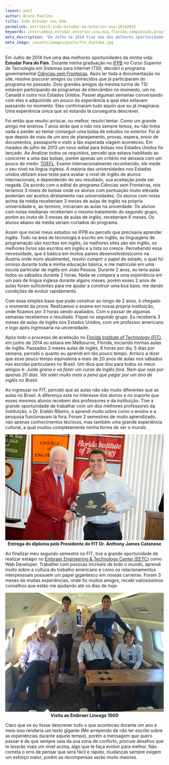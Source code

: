 ```yaml
---
layout: post
author: Bruno Paulino
title: Indo Estudar nos EUA
permalink: entries/5-indo-estudar-no-exterior-eua-20142015
keywords: intercambio,estudar,exterior,usa,eua,florida,computação,programação
meta_description: "Em Julho de 2014 tive uma das melhores oportunidades da minha vida: Estudar Fora do País."
meta_image: /assets/images/posts/fit_diploma.jpg
---
```


Em Julho de 2014 tive uma das melhores oportunidades da minha vida: **Estudar Fora do País**. Durante minha graduação no [IFPB](http://www.ifpb.edu.br/) no Curso Superior de Tecnologia em Sistemas para Internet (TSI), decobri o programa governamental [Ciências sem Fronteiras](http://www.cienciasemfronteiras.gov.br/). Após ler toda a documentação no site, resolve procurar amigos ou conhecidos que já participaram do programa no passado. Dois grandes amigos da mesma turma de TSI estavam participando de programas de intercâmbio no momento, um no Canadá e outro nos Estados Unidos. Passei algumas semanas conversando com eles e adquirindo um pouco da experiência a qual eles estavam passando no momento. Eles confirmaram tudo aquilo que eu já imaginava. Uma experiência única que só estando lá conseguiria descrever.

Foi então que resolvi arriscar, ou melhor, resolvi tentar. Como um grande amigo me ensinou 7 anos atrás que o *não* nós sempre temos, eu não tinha nada a perder ao tentar conseguir uma bolsa de estudos no exterior. Foi ai que depois de mais de um ano de planejamento, provas, espera, envio de documentos, passaporte e visto a tão esperada viagem aconteceu. Em meados de julho de 2013 um novo edital para bolsas nos Estados Unidos foi lançado. Ao Analizar todos os requisitos, percebi que estava habilitado ao concorrer a uma das bolsas, porém apenas um critério me deixava com um pouco de medo: [TOEFL](https://www.ets.org/toefl). Exame internacionalmente reconhecido, ele mede o seu nível na língua inglesa. A maioria das universidades nos Estados unidos utilizam esse teste para avaliar o nível de inglês de alunos internacionais, e dependendo do seu resultado, sua aceitação pode ser negada. De acordo com o edital do programa Ciências sem Fronteiras, nós teriamos 3 níveis de bolsas onde os alunos com pontuação muito elevada poderiam ser aceitos diretamente nas universidades. Os alunos com notas acima da média receberiam 3 meses de aulas de inglês na própria universidade e, ao termino, iniciariam as aulas na univerdade. Os alunos com notas medianas receberiam o mesmo tratamento do segundo grupo, porém ao invés de 3 meses de aulas de inglês, receberiam 6 meses. Os alunos abaixo da média seriam cortados do programa.

Assim que iniciei meus estudos no IFPB eu percebi que precisaria aprender inglês. Tudo na área de tecnologia é escrito em inglês, as linguagens de programação são escritas em inglês, os melhores sites são em inglês, os melhores livros são escritos em inglês e a lista so cresce. Percebendo essa necessidade, que é básica em muitos países desenvolvidos(como na Áustria onde moro atualmente), resolvi cumprir o papel do estado, o qual foi omisso durante toda a minha educação básica, e me matriculei em uma escola particular de inglês em João Pessoa. Durante 2 anos, eu teria aulas todos os sábados durante 2 horas. Nada se compara a uma experiência em um país de lingua inglesa durante alguns meses, porém esses 2 anos de aulas foram suficientes para me ajudar a construir uma boa base, me dando condições de evoluir rapidamente.

Com essa simples base que pude construir ao longo de 2 anos, é chegado o momento da prova. Realizamos o exame em nossa própria instituição, onde ficamos por 3 horas sendo avaliados. Com o passar de algumas semanas recebemos o resultado. Fiquei no segundo grupo. Eu receberia 3 meses de aulas de inglês nos Estados Unidos, com um professor americano e logo após ingressaria na universidade.

Após todo o processo de aceitação no [Florida Institute of Technology (FIT)](http://www.fit.edu/), em junho de 2014 eu estava em Melbourne, Florida, iniciando minhas aulas de inglês. Passados 3 meses aulas de inglês, 8 horas por dia, 5 dias por semana, percebi o quanto eu aprendi em tão pouco tempo. Arrisco a dizer que esse pouco tempo equivaleria a mais de 20 anos de aulas nos sábados nas escolas particulares no Brasil. Um dica que dou para todos os meus amigos é: _Junte grana e va fazer um curso de inglês fora. Nem que seja por apenas 20 dias. Vai valer muito mais a pena que pagar por um ano de inglês no Brasil._

Ao ingressar no FIT, percebi que as aulas não são muito diferentes que as aulas no Brasil. A diferença está no interesse dos alunos e no suporte que esses mesmos alunos recebem dos professores e da instituição. Tive a grande oportunidade de trabalhar com um dos melhores professores da instituição, o Dr. Eraldo Ribeiro, e aprendi muito sobre como o ensino e a pesquisa funcionavam la fora. Foram 2 semestres de muito aprendizado, não apenas conhecimentos técnicos, mas também uma grande experiência cultural, a qual mudou completamente minha forma de ver o mundo.

![Entrega do diploma pelo Presidente do FIT Dr. Anthony James Catanese](/assets/images/posts/fit_diploma.jpg)
<span style="text-align: center; display: block; font-weight: bold;">
Entrega do diploma pelo Presidente do FIT Dr. Anthony James Catanese
<span>

Ao finalizar meu segundo semestre no FIT, tive a grande oportunidade de realizar estágio no [Embraer Engineering & Technology Center (EETC)](http://www.embraer.com/en-us/Pages/home.aspx) como Web Developer. Trabalhei com pessoas incríveis de todo o mundo, aprendi muito sobre a cultura do trabalho americano e como os relacionamentos interpessoais possuem um papel gigantesco em nossas carreiras. Foram 3 meses de muitas experiências, onde fiz muitos amigos, recebi valiosíssimos conselhos que estão me ajudando até os dias de hoje.

![Visita ao Embraer Lineage 1000](/assets/images/posts/inside_embraer_lineage_1000.jpg)
<span style="text-align: center; display: block; font-weight: bold;">
Visita ao Embraer Lineage 1000
</span>


Claro que se eu fosse descrever tudo o que aconteceu durante um ano e meio isso renderia um texto gigante (Me arrependo de não ter escrito sobre as experiências durante aquele tempo), porém a mensagem que quero passar é de que sempre saia da sua zona de conforto, procure desafios que te levarão mais um nível acima, algo que te faça evoluir para melhor. Não cometa o erro de pensar que será fácil e rápido, mudanças sempre exigem um esforço maior, porém as recompensas serão muito maiores.